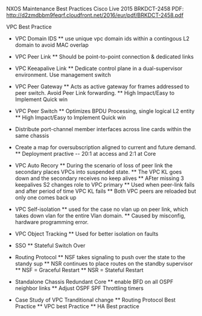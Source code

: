 NXOS Maintenance Best Practices
Cisco Live 2015
BRKDCT-2458
PDF: http://d2zmdbbm9feqrf.cloudfront.net/2016/eur/pdf/BRKDCT-2458.pdf

VPC Best Practice
* VPC Domain IDS
** use unique vpc domain ids within a contingous L2 domain to avoid MAC overlap
* VPC Peer Link
** Should be point-to-point connection & dedicated links
* VPC Keeapalive Link
** Dedicate control plane in a dual-supervisor environment. Use management switch
* VPC Peer Gateway
** Acts as active gateway for frames addressed to peer switch. Avoid Peer Link forwarding.
** High Impact/Easy to Implement Quick win
* VPC Peer Switch
** Optimizes BPDU Processing, single logical L2 entity
** High Impact/Easy to Implement Quick win
* Distribute port-channel member interfaces across line cards within the same chassis
* Create a map for oversubscription aligned to current and future demand.
** Deployment practive -- 20:1 at access and 2:1 at Core

* VPC Auto Recory
** During the scenario of loss of peer link the secondary places VPCs into suspended state.
** The VPC KL goes down and the secondary receives no keep alives
** AFter missing 3 keepalives S2 changes role to VPC primary
** Used when peer-link fails and after period of time VPC KL fails
** Both VPC peers are reloaded but only one comes back up

* VPC Self-isolation
** used for the case no vlan up on peer link, which takes down vlan for the entire Vlan domain.
** Caused by misconfig, hardware programming error.

* VPC Object Tracking
** Used for better isolation on faults

* SSO
** Stateful Switch Over

* Routing Protocol
** NSF takes signaling to push over the state to the standy sup
** NSR continues to place routes on the standby supervisor
** NSF = Graceful Restart
** NSR = Stateful Restart

* Standalone Chassis Redundant Core
** enable BFD on all OSPF neighbor links
** Adjust OSPF SPF Throttling timers

* Case Study of VPC Tranditional change
** Routing Protocol Best Practice
** VPC best Practice
** HA Best practice

